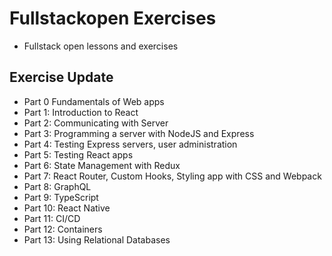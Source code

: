 # Fullstackopen Exercises
- Fullstack open lessons and exercises

## Exercise Update

- Part 0 Fundamentals of Web apps
- Part 1: Introduction to React
- Part 2: Communicating with Server
- Part 3: Programming a server with NodeJS and Express
- Part 4: Testing Express servers, user administration
- Part 5: Testing React apps
- Part 6: State Management with Redux
- Part 7: React Router, Custom Hooks, Styling app with CSS and Webpack
- Part 8: GraphQL
- Part 9: TypeScript
- Part 10: React Native
- Part 11: CI/CD
- Part 12: Containers
- Part 13: Using Relational Databases
